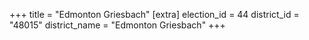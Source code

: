 +++
title = "Edmonton Griesbach"
[extra]
election_id = 44
district_id = "48015"
district_name = "Edmonton Griesbach"
+++
